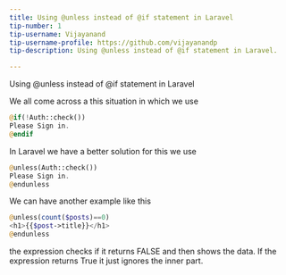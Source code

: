 ```yaml
---
title: Using @unless instead of @if statement in Laravel
tip-number: 1
tip-username: Vijayanand
tip-username-profile: https://github.com/vijayanandp
tip-description: Using @unless instead of @if statement in Laravel.

---
```


Using @unless instead of @if statement in Laravel

We all come across a this situation in which we use 

```php
@if(!Auth::check())
Please Sign in.
@endif
```

In Laravel we have a better solution for this we use

```php
@unless(Auth::check())
Please Sign in.
@endunless
```

We can have another example like this

```php
@unless(count($posts)==0)
<h1>{{$post->title}}</h1>
@endunless
```

the expression checks if it returns FALSE and then shows the data. If the expression returns True it just ignores the inner part.
